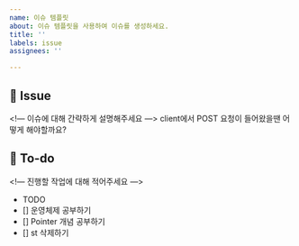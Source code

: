 ```yaml
---
name: 이슈 템플릿
about: 이슈 템플릿을 사용하여 이슈를 생성하세요.
title: ''
labels: issue
assignees: ''

---
```


## 📌 Issue
<!— 이슈에 대해 간략하게 설명해주세요 —>
client에서 POST 요청이 들어왔을땐 어떻게 해야할까요?

## 📝 To-do
<!— 진행할 작업에 대해 적어주세요 —>
- TODO
- [] 운영체제 공부하기
- [] Pointer 개념 공부하기
- [] st 삭제하기
